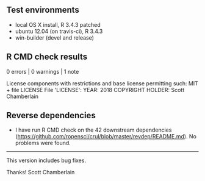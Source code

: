 ## Test environments

* local OS X install, R 3.4.3 patched
* ubuntu 12.04 (on travis-ci), R 3.4.3
* win-builder (devel and release)

## R CMD check results

0 errors | 0 warnings | 1 note

  License components with restrictions and base license permitting such:
    MIT + file LICENSE
  File 'LICENSE':
    YEAR: 2018
    COPYRIGHT HOLDER: Scott Chamberlain

## Reverse dependencies

* I have run R CMD check on the 42 downstream dependencies
(<https://github.com/ropensci/crul/blob/master/revdep/README.md>).
No problems were found.

---

This version includes bug fixes.

Thanks!
Scott Chamberlain

